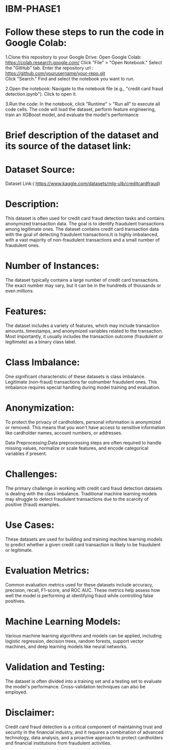 # IBM-PHASE1
 
# Follow these steps to run the code in Google Colab: 
  
1.Clone this repository to your Google Drive: 
Open Google Colab: https://colab.research.google.com/ 
Click "File" > "Open Notebook." 
Select the "GitHub" tab. 
Enter the repository url : https://github.com/yourusername/your-repo.git  
Click "Search." 
Find and select the notebook you want to run. 
 
2.Open the notebook: 
Navigate to the notebook file (e.g., "credit card fraud detection.ipynb"). 
Click to open it. 
 
3.Run the code: 
In the notebook, click "Runtime" > "Run all" to execute all code cells. 
The code will load the dataset, perform feature engineering, train an XGBoost model, and evaluate the model's performance 
  
# Brief description of the dataset and its source of the dataset link: 
  
# Dataset Source: 
 
Dataset Link:( https://www.kaggle.com/datasets/mlg-ulb/creditcardfraud) 
  

# Description:
This dataset is often used for credit card fraud detection tasks and contains anonymized transaction data. The goal is to identify fraudulent transactions among legitimate ones. The dataset contains credit card transaction data with the goal of detecting fraudulent transactions.It is highly imbalanced, with a vast majority of non-fraudulent transactions and a small number of fraudulent ones.


# Number of Instances:
The dataset typically contains a large number of credit card transactions. The exact number may vary, but it can be in the hundreds of thousands or even millions.

# Features:
The dataset includes a variety of features, which may include transaction amounts, timestamps, and anonymized variables related to the transaction. Most importantly, it usually includes the transaction outcome (fraudulent or legitimate) as a binary class label.

# Class Imbalance: 
One significant characteristic of these datasets is class imbalance. Legitimate (non-fraud) transactions far outnumber fraudulent ones. This imbalance requires special handling during model training and evaluation.

# Anonymization: 
To protect the privacy of cardholders, personal information is anonymized or removed. This means that you won't have access to sensitive information like cardholder names, account numbers, or addresses.

Data Preprocessing:Data preprocessing steps are often required to handle missing values, normalize or scale features, and encode categorical variables if present.

# Challenges:
The primary challenge in working with credit card fraud detection datasets is dealing with the class imbalance. Traditional machine learning models may struggle to detect fraudulent transactions due to the scarcity of positive (fraud) examples.

# Use Cases:
These datasets are used for building and training machine learning models to predict whether a given credit card transaction is likely to be fraudulent or legitimate.

# Evaluation Metrics:
Common evaluation metrics used for these datasets include accuracy, precision, recall, F1-score, and ROC AUC. These metrics help assess how well the model is performing at identifying fraud while controlling false positives.

# Machine Learning Models:
Various machine learning algorithms and models can be applied, including logistic regression, decision trees, random forests, support vector machines, and deep learning models like neural networks.

# Validation and Testing:
The dataset is often divided into a training set and a testing set to evaluate the model's performance. Cross-validation techniques can also be employed.

# Disclaimer:
Credit card fraud detection is a critical component of maintaining trust and security in the financial industry, and it requires a combination of advanced technology, data analysis, and a proactive approach to protect cardholders and financial institutions from fraudulent activities.
